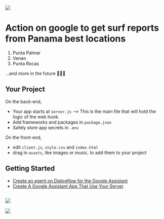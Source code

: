 ![](https://cdn.glitch.com/11a0c148-90ca-40b0-9212-4530b9aae97f%2FScreen%20Shot%202018-11-29%20at%2010.58.22%20AM.png?1543517921223)

# Action on google to get surf reports from Panama best locations

1. Punta Palmar
2. Venao
3. Punta Rocas

...and more in the future 🏄🏻‍♂️


## Your Project

On the back-end,
- Your app starts at `server.js` --> This is the main file that will hold the logic of the web hook.
- Add frameworks and packages in `package.json`
- Safely store app secrets in `.env`

On the front-end,
- edit `client.js`, `style.css` and `index.html`
- drag in `assets`, like images or music, to add them to your project


## Getting Started

* [Create an agent on Dialogflow for the Google Assistant](https://medium.com/google-developers/build-your-first-smart-bot-for-google-home-18949f74822c)
* [Create A Google Assistant App That Use Your Server](https://greenido.wordpress.com/2017/09/29/create-a-google-assistant-that-use-your-server/)

![](https://cdn.glitch.com/5e52a72f-da3a-4415-b9e8-014f7884e589%2Fhow%20can%20I%20help%20%2B%20assistant%20logo.png?1510886563473)
-----

<img src="https://ga-beacon.appspot.com/UA-65622529-1/panama-surf-report-glitch?pixel=0">
